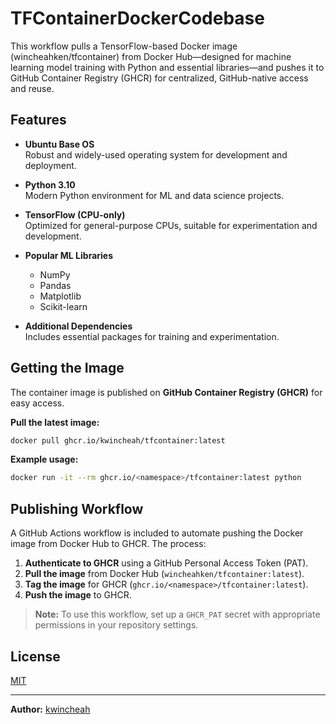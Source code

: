 # TFContainerDockerCodebase

This workflow pulls a TensorFlow-based Docker image (wincheahken/tfcontainer) from Docker Hub—designed for machine learning model training with Python and essential libraries—and pushes it to GitHub Container Registry (GHCR) for centralized, GitHub-native access and reuse.

## Features

- **Ubuntu Base OS**  
  Robust and widely-used operating system for development and deployment.

- **Python 3.10**  
  Modern Python environment for ML and data science projects.

- **TensorFlow (CPU-only)**  
  Optimized for general-purpose CPUs, suitable for experimentation and development.

- **Popular ML Libraries**  
  - NumPy
  - Pandas
  - Matplotlib
  - Scikit-learn
  
- **Additional Dependencies**  
  Includes essential packages for training and experimentation.

## Getting the Image

The container image is published on **GitHub Container Registry (GHCR)** for easy access.

**Pull the latest image:**
```sh
docker pull ghcr.io/kwincheah/tfcontainer:latest
```

**Example usage:**
```sh
docker run -it --rm ghcr.io/<namespace>/tfcontainer:latest python
```

## Publishing Workflow

A GitHub Actions workflow is included to automate pushing the Docker image from Docker Hub to GHCR. The process:

1. **Authenticate to GHCR** using a GitHub Personal Access Token (PAT).
2. **Pull the image** from Docker Hub (`wincheahken/tfcontainer:latest`).
3. **Tag the image** for GHCR (`ghcr.io/<namespace>/tfcontainer:latest`).
4. **Push the image** to GHCR.

> **Note:** To use this workflow, set up a `GHCR_PAT` secret with appropriate permissions in your repository settings.

## License

[MIT](LICENSE) 

---

**Author:** [kwincheah](https://github.com/kwincheah)
